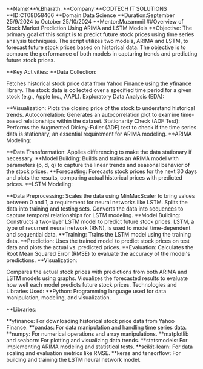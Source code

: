 **Name:**V.Bharath.
**Company:**CODTECH IT SOLUTIONS
**ID:CT08D58466
**Domain:Data Science
**Duration:September 25/9/2024 to October 25/10/2024
**Mentor:Muzammil
##Overview of Stock Market Prediction Using ARIMA and LSTM Models
**Objective:
The primary goal of this script is to predict future stock prices using time series analysis techniques. The script utilizes two models, ARIMA and LSTM, to forecast future stock prices based on historical data. The objective is to compare the performance of both models in capturing trends and predicting future stock prices.

**Key Activities:
**Data Collection:

Fetches historical stock price data from Yahoo Finance using the yfinance library.
The stock data is collected over a specified time period for a given stock (e.g., Apple Inc., AAPL).
Exploratory Data Analysis (EDA):

**Visualization: Plots the closing price of the stock to understand historical trends.
Autocorrelation: Generates an autocorrelation plot to examine time-based relationships within the dataset.
Stationarity Check (ADF Test): Performs the Augmented Dickey-Fuller (ADF) test to check if the time series data is stationary, an essential requirement for ARIMA modeling.
**ARIMA Modeling:

**Data Transformation: Applies differencing to make the data stationary if necessary.
**Model Building: Builds and trains an ARIMA model with parameters (p, d, q) to capture the linear trends and seasonal behavior of the stock prices.
**Forecasting: Forecasts stock prices for the next 30 days and plots the results, comparing actual historical prices with predicted prices.
**LSTM Modeling:

**Data Preprocessing:
Scales the data using MinMaxScaler to bring values between 0 and 1, a requirement for neural networks like LSTM.
Splits the data into training and testing sets.
Converts the data into sequences to capture temporal relationships for LSTM modeling.
**Model Building: Constructs a two-layer LSTM model to predict future stock prices. LSTM, a type of recurrent neural network (RNN), is used to model time-dependent and sequential data.
**Training: Trains the LSTM model using the training data.
**Prediction: Uses the trained model to predict stock prices on test data and plots the actual vs. predicted prices.
**Evaluation: Calculates the Root Mean Squared Error (RMSE) to evaluate the accuracy of the model's predictions.
**Visualization:

Compares the actual stock prices with predictions from both ARIMA and LSTM models using graphs.
Visualizes the forecasted results to evaluate how well each model predicts future stock prices.
Technologies and Libraries Used:
**Python: Programming language used for data manipulation, modeling, and visualization.

**Libraries:

**yfinance: For downloading historical stock price data from Yahoo Finance.
**pandas: For data manipulation and handling time series data.
**numpy: For numerical operations and array manipulations.
**matplotlib and seaborn: For plotting and visualizing data trends.
**statsmodels: For implementing ARIMA modeling and statistical tests.
**scikit-learn: For data scaling and evaluation metrics like RMSE.
**keras and tensorflow: For building and training the LSTM neural network model.

